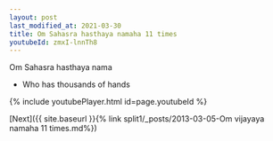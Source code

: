 ```yaml
---
layout: post
last_modified_at: 2021-03-30
title: Om Sahasra hasthaya namaha 11 times
youtubeId: zmxI-lnnTh8
---
```

 
 
Om Sahasra hasthaya nama 
 
 -  Who has thousands of hands 
 
  
 
  
 
 
 
 
 
 


{% include youtubePlayer.html id=page.youtubeId %}
 
[Next]({{ site.baseurl }}{% link  split1/_posts/2013-03-05-Om vijayaya namaha 11 times.md%})
 
